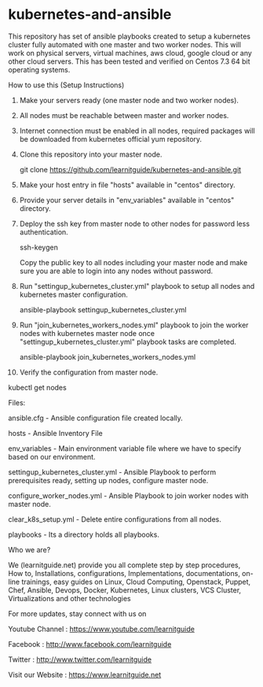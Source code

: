 # kubernetes-and-ansible
This repository has set of ansible playbooks created to setup a kubernetes cluster fully automated with one master and two worker nodes. This will work on physical servers, virtual machines, aws cloud, google cloud or any other cloud servers. This has been tested and verified on Centos 7.3 64 bit operating systems.

How to use this (Setup Instructions)

1. Make your servers ready (one master node and two worker nodes).
2. All nodes must be reachable between master and worker nodes.
3. Internet connection must be enabled in all nodes, required packages will be downloaded from kubernetes official yum repository.
4. Clone this repository into your master node.
   
   git clone https://github.com/learnitguide/kubernetes-and-ansible.git
   
5. Make your host entry in file "hosts" available in "centos" directory.
6. Provide your server details in "env_variables" available in "centos" directory.
7. Deploy the ssh key from master node to other nodes for password less authentication.

   ssh-keygen
   
   Copy the public key to all nodes including your master node and make sure you are able to login into any nodes without password.
   
8. Run "settingup_kubernetes_cluster.yml" playbook to setup all nodes and kubernetes master configuration.

   ansible-playbook settingup_kubernetes_cluster.yml
   
9. Run "join_kubernetes_workers_nodes.yml" playbook to join the worker nodes with kubernetes master node once "settingup_kubernetes_cluster.yml" playbook tasks are completed.

   ansible-playbook join_kubernetes_workers_nodes.yml

10. Verify the configuration from master node.

   kubectl get nodes

Files:

ansible.cfg - Ansible configuration file created locally.

hosts - Ansible Inventory File

env_variables - Main environment variable file where we have to specify based on our environment.

settingup_kubernetes_cluster.yml - Ansible Playbook to perform prerequisites ready, setting up nodes, configure master node.

configure_worker_nodes.yml - Ansible Playbook to join worker nodes with master node.

clear_k8s_setup.yml - Delete entire configurations from all nodes.

playbooks - Its a directory holds all playbooks.

Who we are?

We (learnitguide.net) provide you all complete step by step procedures, How to, Installations, configurations, Implementations, documentations, on-line trainings, easy guides on Linux, Cloud Computing, Openstack, Puppet, Chef, Ansible, Devops, Docker, Kubernetes, Linux clusters, VCS Cluster, Virtualizations and other technologies

For more updates, stay connect with us on

Youtube Channel : https://www.youtube.com/learnitguide

Facebook : http://www.facebook.com/learnitguide

Twitter : http://www.twitter.com/learnitguide

Visit our Website : https://www.learnitguide.net
